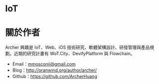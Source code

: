 # IoT



# 關於作者

Archer 興趣是 IoT、Web、iOS 技術研究、軟體架構設計、研發管理與產品規劃。近期的研究計畫有 WoT.City、DevifyPlatform 與 Flowchain。

* Email：mmosconii@gmail.com
* Blog：http://oranwind.org/author/archer/
* Github：https://github.com/ArcherHuang
